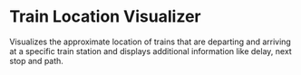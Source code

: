 # Train Location Visualizer

Visualizes the approximate location of trains that are departing and arriving at a specific train station and displays additional information like delay, next stop and path.
